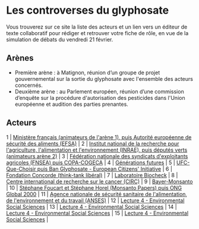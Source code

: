 # Les controverses du glyphosate

Vous trouverez sur ce site la liste des acteurs et un lien vers un éditeur de texte collaboratif pour rédiger et retrouver votre fiche de rôle, en vue de la simulation de débats du vendredi 21 février.

## Arènes

- Première arène : à Matignon, réunion d’un groupe de projet gouvernemental sur la sortie du glyphosate avec l'ensemble des acteurs concernés.
- Deuxième arène : au Parlement européen, réunion d’une commission d’enquête sur la procédure d'autorisation des pesticides dans l'Union européenne et audition des parties prenantes.

## Acteurs

1 | [Ministère français (animateurs de l'arène 1), puis Autorité européenne de sécurité des aliments (EFSA)](https://annuel2.framapad.org/p/9f2a-premier-campus-ministeres-efsa?lang=fr) |
2 | [Institut national de la recherche pour l'agriculture, l'alimentation et l'environnement (INRAE), puis députés verts (animateurs arène 2)](https://annuel2.framapad.org/p/9f2a-premier-campus-inrae-deputes-verts?lang=fr) |
3 | [Fédération nationale des syndicats d'exploitants agricoles (FNSEA) puis COPA-COGECA](https://annuel2.framapad.org/p/9f2a-premier-campus-fnsea-copa-cogeca?lang=fr) |
4 | [Générations futures](https://annuel2.framapad.org/p/9f2a-premier-campus-generations-futures?lang=fr) |
5 | [UFC-Que-Choisir puis Ban Glyphosate - European Citizens' Initiative](https://annuel2.framapad.org/p/9f2a-premier-campus-ufc-ban-glyphosate?lang=fr) |
6 | [Fondation Concorde (think-tank libéral)](https://annuel2.framapad.org/p/9f2a-premier-campus-fondation-concorde?lang=fr) |
7 | [Laboratoire Biocheck](https://annuel2.framapad.org/p/9f2a-premier-campus-laboratoire-biocheck?lang=fr) |
8 | [Centre international de recherche sur le cancer (CIRC)](https://annuel2.framapad.org/p/9f28-premier-campus---circ?lang=fr) |
9 | [Bayer-Monsanto](https://annuel2.framapad.org/p/9f2a-premier-campus-bayer-monsanto?lang=fr) |
10 | [Stéphane Foucart et Stéphane Horel (Monsanto Papers) puis ONG Global 2000](https://annuel2.framapad.org/p/9f2a-premier-campus-monsanto-papers-global-2000?lang=fr) |
11 | [Agence nationale de sécurité sanitaire de l'alimentation, de l'environnement et du travail (ANSES)](https://annuel2.framapad.org/p/9f2a-premier-campus-anses?lang=fr) |
12 | [Lecture 4 - Environmental Social Sciences](resources/4-environmental-social-sciences.pdf) |
13 | [Lecture 4 - Environmental Social Sciences](resources/4-environmental-social-sciences.pdf) |
14 | [Lecture 4 - Environmental Social Sciences](resources/4-environmental-social-sciences.pdf) |
15 | [Lecture 4 - Environmental Social Sciences](resources/4-environmental-social-sciences.pdf) |
